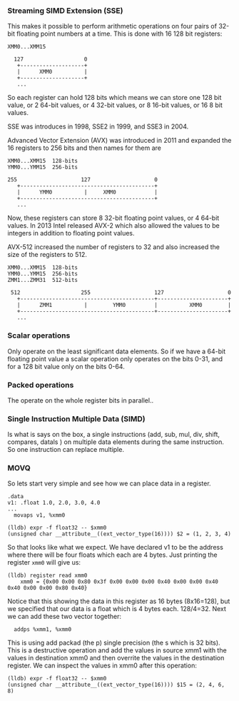 ### Streaming SIMD Extension (SSE)
This makes it possible to perform arithmetic operations on four pairs of 32-bit
floating point numbers at a time. This is done with 16 128 bit registers:
```
XMM0...XMM15

  127                   0
   +--------------------+
   |      XMM0          |
   +--------------------+
   ...
```
So each register can hold 128 bits which means we can store one 128 bit value,
or 2 64-bit values, or 4 32-bit values, or 8 16-bit values, or 16 8 bit values.


SSE was introduces in 1998, SSE2 in 1999, and SSE3 in 2004.

Advanced Vector Extension (AVX) was introduced in 2011 and expanded the
16 registers to 256 bits and then names for them are
```
XMM0...XMM15  128-bits
YMM0...YMM15  256-bits

255                    127                    0
   +------------------------------------------+
   |      YMM0          |     XMM0            |
   +------------------------------------------+
   ...
```
Now, these registers can store 8 32-bit floating point values, or 4 64-bit
values.
In 2013 Intel released AVX-2 which also allowed the values to be integers in
addition to floating point values.

AVX-512 increased the number of registers to 32 and also increased the size of
the registers to 512.
```
XMM0...XMM15  128-bits
YMM0...YMM15  256-bits
ZMM1...ZMM31  512-bits

 512                   255                    127                    0
   +------------------------------------------+----------------------+
   |      ZMM1          |        YMM0         |          XMM0        |
   +------------------------------------------+----------------------+
   ...
```

### Scalar operations
Only operate on the least significant data elements. So if we have a 64-bit
floating point value a scalar operation only operates on the bits 0-31, and
for a 128 bit value only on the bits 0-64.

### Packed operations
The operate on the whole register bits in parallel..


### Single Instruction Multiple Data (SIMD)
Is what is says on the box, a single instructions (add, sub, mul, div, shift,
compares, datals
) on
multiple data elements during the same instruction. So one instruction can
replace multiple.

### MOVQ
So lets start very simple and see how we can place data in a register.
```assembly
.data
v1: .float 1.0, 2.0, 3.0, 4.0 
...
  movaps v1, %xmm0
```
```console
(lldb) expr -f float32 -- $xmm0
(unsigned char __attribute__((ext_vector_type(16)))) $2 = (1, 2, 3, 4)
```
So that looks like what we expect. We have declared v1 to be the address where
there will be four floats which each are 4 bytes. 
Just printing the register `xmm0` will give us:
```console
(lldb) register read xmm0
    xmm0 = {0x00 0x00 0x80 0x3f 0x00 0x00 0x00 0x40 0x00 0x00 0x40 0x40 0x00 0x00 0x80 0x40}
```
Notice that this showing the data in this register as 16 bytes (8x16=128), but
we specified that our data is a float which is 4 bytes each. 128/4=32.
Next we can add these two vector together:
```assembly
  addps %xmm1, %xmm0
```
This is using add packad (the p) single precision (the s which is 32 bits). This
is a destructive operation and add the values in source xmm1 with the values
in destination xmm0 and then overrite the values in the destination register.
We can inspect the values in xmm0 after this operation:
```console
(lldb) expr -f float32 -- $xmm0
(unsigned char __attribute__((ext_vector_type(16)))) $15 = (2, 4, 6, 8)
```


